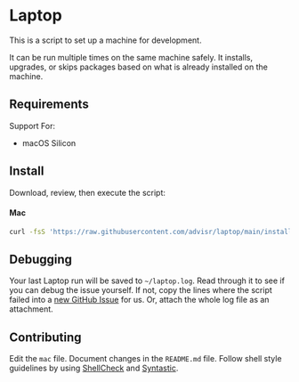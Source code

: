 Laptop
======

This is a script to set up a machine for development.

It can be run multiple times on the same machine safely.
It installs, upgrades, or skips packages
based on what is already installed on the machine.

Requirements
------------

Support For:

* macOS Silicon

Install
-------

Download, review, then execute the script:

#### Mac

```sh
curl -fsS 'https://raw.githubusercontent.com/advisr/laptop/main/install' | sh
```

Debugging
---------

Your last Laptop run will be saved to `~/laptop.log`.
Read through it to see if you can debug the issue yourself.
If not, copy the lines where the script failed into a
[new GitHub Issue](https://github.com/advisr/laptop/issues/new) for us.
Or, attach the whole log file as an attachment.

Contributing
------------

Edit the `mac` file.
Document changes in the `README.md` file.
Follow shell style guidelines by using [ShellCheck] and [Syntastic].

[ShellCheck]: http://www.shellcheck.net/about.html
[Syntastic]: https://github.com/scrooloose/syntastic
